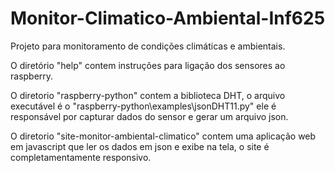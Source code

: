 # Monitor-Climatico-Ambiental-Inf625
Projeto para monitoramento de condições climáticas e ambientais.

O diretório "help" contem instruções para ligação dos sensores ao raspberry.

O diretorio "raspberry-python" contem a biblioteca DHT, o arquivo executável é o "raspberry-python\examples\jsonDHT11.py" ele é responsável
por capturar dados do sensor e gerar um arquivo json.

O diretorio "site-monitor-ambiental-climatico" contem uma aplicação web em javascript que ler os dados em json e exibe na tela,
o site é completamentamente responsivo.
